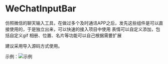 # WeChatInputBar

仿照微信的聊天输入工具，在做过多个及时通讯APP之后，发先这些组件是可以直接使用的，于是独立出来，可以快速的接入项目中使用
表情可以自定义添加，包括自定义gif
相册、位置、名片等功能可以自己根据需要扩展

建议采用导入源码方式使用。

示例：![示例](https://raw.githubusercontent.com/CheaterHu/WeChatInputBar/master/demo.gif)
